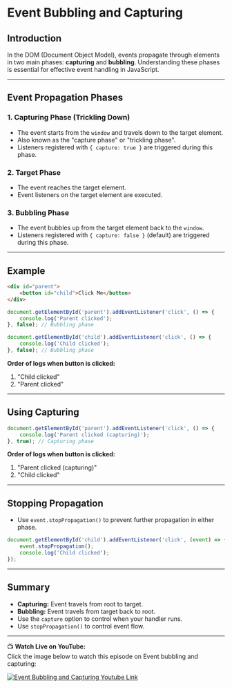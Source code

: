 # Event Bubbling and Capturing

## Introduction

In the DOM (Document Object Model), events propagate through elements in two main phases: **capturing** and **bubbling**. Understanding these phases is essential for effective event handling in JavaScript.

---

## Event Propagation Phases

### 1. Capturing Phase (Trickling Down)

- The event starts from the `window` and travels down to the target element.
- Also known as the "capture phase" or "trickling phase".
- Listeners registered with `{ capture: true }` are triggered during this phase.

### 2. Target Phase

- The event reaches the target element.
- Event listeners on the target element are executed.

### 3. Bubbling Phase

- The event bubbles up from the target element back to the `window`.
- Listeners registered with `{ capture: false }` (default) are triggered during this phase.

---

## Example

```html
<div id="parent">
    <button id="child">Click Me</button>
</div>
```

```js
document.getElementById('parent').addEventListener('click', () => {
    console.log('Parent clicked');
}, false); // Bubbling phase

document.getElementById('child').addEventListener('click', () => {
    console.log('Child clicked');
}, false); // Bubbling phase
```

**Order of logs when button is clicked:**
1. "Child clicked"
2. "Parent clicked"

---

## Using Capturing

```js
document.getElementById('parent').addEventListener('click', () => {
    console.log('Parent clicked (capturing)');
}, true); // Capturing phase
```

**Order of logs when button is clicked:**
1. "Parent clicked (capturing)"
2. "Child clicked"

---

## Stopping Propagation

- Use `event.stopPropagation()` to prevent further propagation in either phase.

```js
document.getElementById('child').addEventListener('click', (event) => {
    event.stopPropagation();
    console.log('Child clicked');
});
```

---

## Summary

- **Capturing:** Event travels from root to target.
- **Bubbling:** Event travels from target back to root.
- Use the `capture` option to control when your handler runs.
- Use `stopPropagation()` to control event flow.

---

📺 **Watch Live on YouTube:**   
Click the image below to watch this episode on Event bubbling and capturing:

[![Event Bubbling and Capturing Youtube Link](https://i.ytimg.com/vi/aVSf0b1jVKk/hqdefault.jpg?sqp=-oaymwEnCNACELwBSFryq4qpAxkIARUAAIhCGAHYAQHiAQoIGBACGAY4AUAB&rs=AOn4CLBLm_4dahpXhH8kqPiuJgAfoOyB6Q)](https://youtu.be/aVSf0b1jVKk?si=aCaH2bV8Ej5nYzcf)
